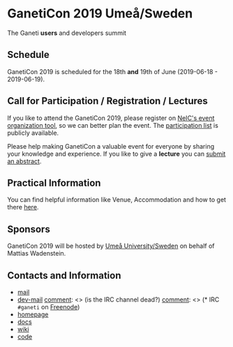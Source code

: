 [comment]: <> (travis-ci fails, because of its infra)
[comment]: <> (https://travis-ci.org/ganeticon/ganeticon.github.io/builds/393791596)
[comment]: <> (but it looks like your commit is the cause of the failure)
[comment]: <> (what a mess)
[comment]: <> (change THIS to create a pseudo commit to trigger a new build)

# GanetiCon 2019 Umeå/Sweden
The Ganeti **users** and developers summit

## Schedule
GanetiCon 2019 is scheduled for the 18th **and** 19th of June (2019-06-18 - 2019-06-19).

## Call for Participation / Registration / Lectures
If you like to attend the GanetiCon 2019, please register on [NeIC's event organization tool](https://indico.neic.no/event/83/registrations/27/), so we can better plan the event. The [participation list](https://indico.neic.no/event/83/registrations/participants) is publicly available.

Please help making GanetiCon a valuable event for everyone by sharing your knowledge and experience. If you like to give a **lecture** you can [submit an abstract](https://indico.neic.no/event/83/abstracts/).

## Practical Information
You can find helpful information like Venue, Accommodation and how to get there [here](https://indico.neic.no/event/83/page/19-practical-information).

## Sponsors
GanetiCon 2019 will be hosted by [Umeå University/Sweden](https://www.umu.se/en/) on behalf of Mattias Wadenstein.

## Contacts and Information
* [mail](https://groups.google.com/forum/\#!forum/ganeti)
* [dev-mail](https://groups.google.com/forum/\#!forum/ganeti-devel)
[comment]: <> (is the IRC channel dead?)
[comment]: <> (* IRC `#ganeti` on [Freenode](https://freenode.net))
* [homepage](http://www.ganeti.org)
* [docs](http://docs.ganeti.org)
* [wiki](https://ganeti.googlesource.com/wiki/+/master)
* [code](https://github.com/ganeti/ganeti)

